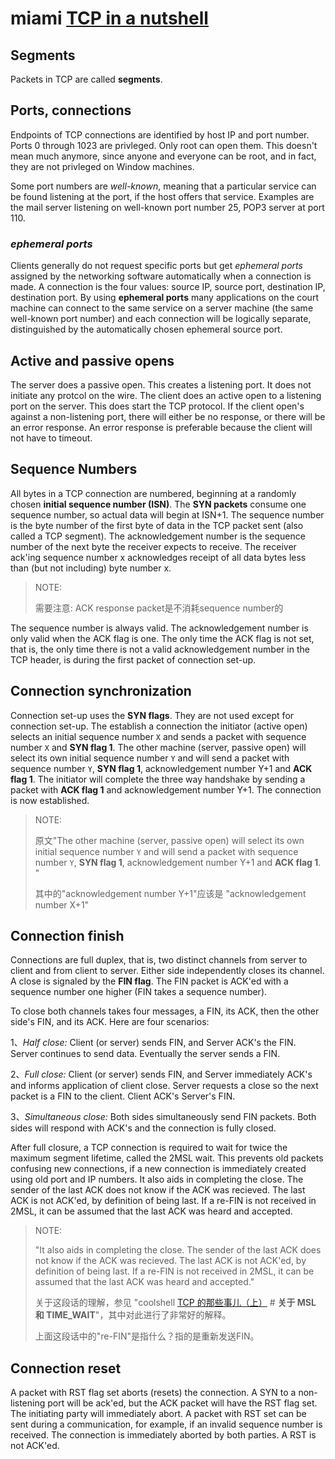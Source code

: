 # miami [TCP in a nutshell](https://www.cs.miami.edu/home/burt/learning/Csc524.032/notes/tcp_nutshell.html)

## Segments

Packets in TCP are called **segments**.

## Ports, connections

Endpoints of TCP connections are identified by host IP and port number. Ports 0 through 1023 are privleged. Only root can open them. This doesn't mean much anymore, since anyone and everyone can be root, and in fact, they are not privleged on Window machines.

Some port numbers are *well-known*, meaning that a particular service can be found listening at the port, if the host offers that service. Examples are the mail server listening on well-known port number 25, POP3 server at port 110.

### *ephemeral ports*

Clients generally do not request specific ports but get *ephemeral ports* assigned by the networking software automatically when a connection is made.  A connection is the four values: source IP, source port, destination IP, destination port. By using **ephemeral ports** many applications on the court machine can connect to the same service on a server machine (the same well-known port number) and each connection will be logically separate, distinguished by the automatically chosen ephemeral source port.

## Active and passive opens

The server does a passive open. This creates a listening port. It does not initiate any protcol on the wire. The client does an active open to a listening port on the server. This does start the TCP protocol. If the client open's against a non-listening port, there will either be no response, or there will be an error response. An error response is preferable because the client will not have to timeout.

## Sequence Numbers

All bytes in a TCP connection are numbered, beginning at a randomly chosen **initial sequence number (ISN)**. The **SYN packets** consume one sequence number, so actual data will begin at ISN+1. The sequence number is the byte number of the first byte of data in the TCP packet sent (also called a TCP segment). The acknowledgement number is the sequence number of the next byte the receiver expects to receive. The receiver ack'ing sequence number x acknowledges receipt of all data bytes less than (but not including) byte number x.

> NOTE: 
>
> 需要注意: ACK response packet是不消耗sequence number的

The sequence number is always valid. The acknowledgement number is only valid when the ACK flag is one. The only time the ACK flag is not set, that is, the only time there is not a valid acknowledgement number in the TCP header, is during the first packet of connection set-up.

## Connection synchronization

Connection set-up uses the **SYN flags**. They are not used except for connection set-up. The establish a connection the initiator (active open) selects an initial sequence number `X` and sends a packet with sequence number `X` and **SYN flag 1**. The other machine (server, passive open) will select its own initial sequence number `Y` and will send a packet with sequence number `Y`, **SYN flag 1**, acknowledgement number Y+1 and **ACK flag 1**. The initiator will complete the three way handshake by sending a packet with **ACK flag 1** and acknowledgement number Y+1. The connection is now established.

> NOTE: 
>
> 原文"The other machine (server, passive open) will select its own initial sequence number `Y` and will send a packet with sequence number `Y`, **SYN flag 1**, acknowledgement number Y+1 and **ACK flag 1**. "
>
> 其中的"acknowledgement number Y+1"应该是 "acknowledgement number X+1"

## Connection finish

Connections are full duplex, that is, two distinct channels from server to client and from client to server. Either side independently closes its channel. A close is signaled by the **FIN flag**. The FIN packet is ACK'ed with a sequence number one higher (FIN takes a sequence number).

To close both channels takes four messages, a FIN, its ACK, then the other side's FIN, and its ACK. Here are four scenarios:

1、*Half close:* Client (or server) sends FIN, and Server ACK's the FIN. Server continues to send data. Eventually the server sends a FIN.

2、*Full close:* Client (or server) sends FIN, and Server immediately ACK's and informs application of client close. Server requests a close so the next packet is a FIN to the client. Client ACK's Server's FIN.

3、*Simultaneous close:* Both sides simultaneously send FIN packets. Both sides will respond with ACK's and the connection is fully closed.

After full closure, a TCP connection is required to wait for twice the maximum segment lifetime, called the 2MSL wait. This prevents old packets confusing new connections, if a new connection is immediately created using old port and IP numbers. It also aids in completing the close. The sender of the last ACK does not know if the ACK was recieved. The last ACK is not ACK'ed, by definition of being last. If a re-FIN is not received in 2MSL, it can be assumed that the last ACK was heard and accepted.

> NOTE: 
>
> "It also aids in completing the close. The sender of the last ACK does not know if the ACK was recieved. The last ACK is not ACK'ed, by definition of being last. If a re-FIN is not received in 2MSL, it can be assumed that the last ACK was heard and accepted."
>
> 关于这段话的理解，参见 "coolshell [TCP 的那些事儿（上）](https://coolshell.cn/articles/11564.html) # **关于 MSL 和 TIME_WAIT**"，其中对此进行了非常好的解释。
>
> 上面这段话中的"re-FIN"是指什么？指的是重新发送FIN。
>
> 

## Connection reset

A packet with RST flag set aborts (resets) the connection. A SYN to a non-listening port will be ack'ed, but the ACK packet will have the RST flag set. The initiating party will immediately abort. A packet with RST set can be sent during a communication, for example, if an invalid sequence number is received. The connection is immediately aborted by both parties. A RST is not ACK'ed.

